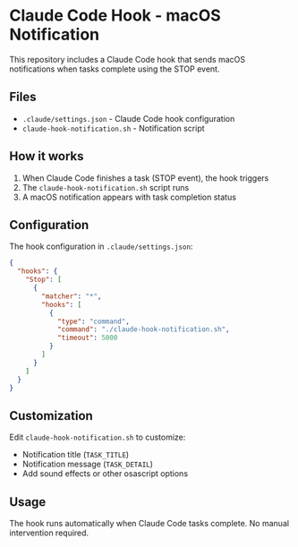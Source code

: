 # Claude Code Hook - macOS Notification

This repository includes a Claude Code hook that sends macOS notifications when tasks complete using the STOP event.

## Files

- `.claude/settings.json` - Claude Code hook configuration
- `claude-hook-notification.sh` - Notification script

## How it works

1. When Claude Code finishes a task (STOP event), the hook triggers
2. The `claude-hook-notification.sh` script runs
3. A macOS notification appears with task completion status

## Configuration

The hook configuration in `.claude/settings.json`:

```json
{
  "hooks": {
    "Stop": [
      {
        "matcher": "*",
        "hooks": [
          {
            "type": "command",
            "command": "./claude-hook-notification.sh",
            "timeout": 5000
          }
        ]
      }
    ]
  }
}
```

## Customization

Edit `claude-hook-notification.sh` to customize:
- Notification title (`TASK_TITLE`)
- Notification message (`TASK_DETAIL`)
- Add sound effects or other osascript options

## Usage

The hook runs automatically when Claude Code tasks complete. No manual intervention required.